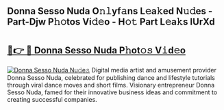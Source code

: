## Donna Sesso Nuda O𝚗𝚕yf𝚊ns L𝚎a𝚔ed N𝚞𝚍es - Part-Djw P𝚑𝚘tos Vi𝚍𝚎o - H𝚘𝚝 Part L𝚎a𝚔s IUrXd

# <h2><a href="http://kfeman6.oniu.top/?m=Donna+Sesso+Nuda">🔗👉 🔴 Donna Sesso Nuda P𝚑ot𝚘𝚜 V𝚒d𝚎o</a></h2>

[![Donna Sesso Nuda Nu𝚍e𝚜](https://i.imgur.com/0qMVB7G.gif)](http://kfeman6.oniu.top/?m=Donna+Sesso+Nuda)
Digital media artist and amusement provider Donna Sesso Nuda, celebrated for publishing dance and lifestyle tutorials through viral dance moves and short films. Visionary entrepreneur Donna Sesso Nuda, famed for their innovative business ideas and commitment to creating successful companies.  
